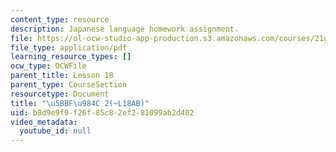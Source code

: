 ```yaml
---
content_type: resource
description: Japanese language homework assignment.
file: https://ol-ocw-studio-app-production.s3.amazonaws.com/courses/21g-504-japanese-iv-spring-2009/b8d9e9f9f26f85c82ef281099ab2d402_MIT21G_504S09_hw18.pdf
file_type: application/pdf
learning_resource_types: []
ocw_type: OCWFile
parent_title: Lesson 18
parent_type: CourseSection
resourcetype: Document
title: "\u5BBF\u984C 2(~L18AB)"
uid: b8d9e9f9-f26f-85c8-2ef2-81099ab2d402
video_metadata:
  youtube_id: null
---
```

